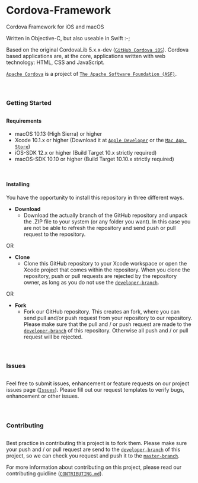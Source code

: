 # Cordova-Framework
Cordova Framework for iOS and macOS

Written in Objective-C, but also useable in Swift :-;


Based on the original CordovaLib 5.x.x-dev (<a href="https://github.com/apache/cordova-ios" target="_blank">`GitHub Cordova iOS`</a>). Cordova based applications are, at the core, applications written with web technology: HTML, CSS and JavaScript.

<a href="https://cordova.apache.org/" target="_blank">`Apache Cordova`</a> is a project of <a href="https://apache.org/" target="_blank">`The Apache Software Foundation (ASF)`</a>.

<br />

##
### Getting Started
##


#### Requirements
* macOS 10.13 (High Sierra) or higher
* Xcode 10.1.x or higher (Download it at <a href="https://developer.apple.com/downloads" title="Xcode Download" target="_blank">`Apple Developer`</a> or the <a href="https://itunes.apple.com/app/xcode/id497799835?mt=12" title="Download Xcode from the AppStore" target="_blank">`Mac App Store`</a>)
* iOS-SDK 12.x or higher (Build Target 10.x strictly required)
* macOS-SDK 10.10 or higher (Build Target 10.10.x strictly required)

<br />

#### Installing
You have the opportunity to install this repository in three different ways.

- __Download__
  - Download the actually branch of the GitHub repository and unpack the .ZIP file to your system (or any folder you want). In this case you are not be able to refresh the repository and send push or pull request to the repository.

OR

- __Clone__
  - Clone this GitHub repository to your Xcode workspace or open the Xcode project that comes within the repository. When you clone the repository, push or pull requests are rejected by the repository owner, as long as you do not use the <a href="https://github.com/nb-systems/Cordova-Framework/tree/developer" title="developer-branch">`developer-branch`</a>.

OR

- __Fork__
  - Fork our GitHub repository. This creates an fork, where you can send pull and/or push request from your repository to our repository. Please make sure that the pull and / or push request are made to the <a href="https://github.com/nb-systems/Cordova-Framework/tree/developer" title="developer-branch">`developer-branch`</a> of this repository. Otherwise all push and / or pull request will be rejected.

<br />

##
### Issues
##
Feel free to submit issues, enhancement or feature requests on our project issues page (<a href="https://github.com/nb-systems/Cordova-Framework/issues" title="Issues">`Issues`</a>). Please fill out our request templates to verify bugs, enhancement or other issues.

<br />

##
### Contributing
##
Best practice in contributing this project is to fork them. Please make sure your push and / or pull request are send to the <a href="https://github.com/nb-systems/Cordova-Framework/tree/developer" title="developer-branch">`developer-branch`</a> of this project, so we can check you request and push it to the <a href="https://github.com/nb-systems/Cordova-Framework/tree/master" title="master-branch">`master-branch`</a>.

For more information about contributing on this project, please read our contributing guidline (<a href="CONTRIBUTING.md" title="Contributing">`CONTRIBUTING.md`</a>).
